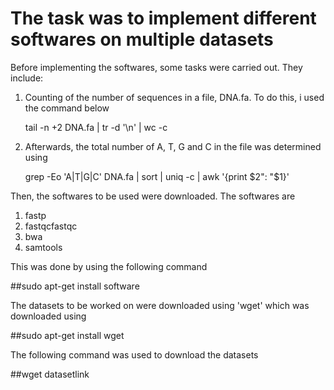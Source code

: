# The task was to implement different softwares on multiple datasets

Before implementing the softwares, some tasks were carried out. They include:

1. Counting of the number of sequences in a file, DNA.fa. To do this, i used the command below

    tail -n +2 DNA.fa | tr -d '\n' | wc -c

2. Afterwards, the total number of A, T, G and C in the file was determined using

   grep -Eo 'A|T|G|C' DNA.fa | sort | uniq -c | awk '{print $2": "$1}'

Then, the softwares to be used were downloaded. The softwares are
1. fastp
2. fastqcfastqc
3. bwa
4. samtools

This was done by using the following command

##sudo apt-get install software

The datasets to be worked on were downloaded using 'wget' which was downloaded using

##sudo apt-get install wget

The following command was used to download the datasets

##wget datasetlink

